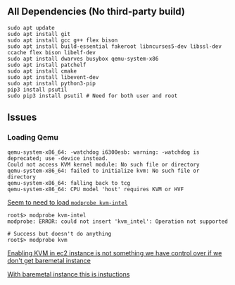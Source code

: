 ## All Dependencies (No third-party build)

```
sudo apt update
sudo apt install git
sudo apt install gcc g++ flex bison
sudo apt install build-essential fakeroot libncurses5-dev libssl-dev ccache flex bison libelf-dev
sudo apt install dwarves busybox qemu-system-x86
sudo apt install patchelf
sudo apt install cmake
sudo apt install libevent-dev
sudo apt install python3-pip
pip3 install psutil
sudo pip3 install psutil # Need for both user and root
```


## Issues

### Loading Qemu

```
qemu-system-x86_64: -watchdog i6300esb: warning: -watchdog is deprecated; use -device instead.
Could not access KVM kernel module: No such file or directory
qemu-system-x86_64: failed to initialize kvm: No such file or directory
qemu-system-x86_64: falling back to tcg
qemu-system-x86_64: CPU model 'host' requires KVM or HVF
```

[Seem to need to load `modprobe kvm-intel`](https://stackoverflow.com/questions/14542754/qemu-kvm-kernel-module-no-such-file-or-directory)
```
root$> modprobe kvm-intel
modprobe: ERROR: could not insert 'kvm_intel': Operation not supported

# Success but doesn't do anything
root$> modprobe kvm
```

[Enabling KVM in ec2 instance is not something we have control over if we don't get baremetal instance](https://stackoverflow.com/questions/65944922/how-to-use-enable-kvm-in-amazon-aws-instances)

[With baremetal instance this is instuctions](https://github.com/aws-samples/aws-bare-metal-kvm-demo)


